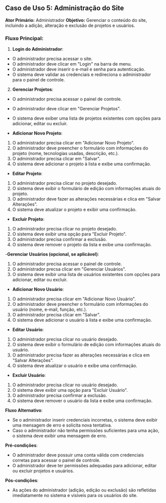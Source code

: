 ## Caso de Uso 5: Administração do Site
**Ator Primário:** Administrador
**Objetivo:** Gerenciar o conteúdo do site, incluindo a adição, alteração e exclusão de projetos e usuários.

### Fluxo Principal:
1. **Login do Administrador**:
- O administrador precisa acessar o site.
- O administrador deve clicar em "Login" na barra de menu.
- O administrador deve inserir o e-mail e senha para autenticação.
- O sistema deve validar as credenciais e redireciona o administrador para o painel de controle.

2. **Gerenciar Projetos**:
- O administrador precisa acessar o painel de controle.
- O administrador deve clicar em "Gerenciar Projetos".
- O sistema deve exiber uma lista de projetos existentes com opções para adicionar, editar ou excluir.

- **Adicionar Novo Projeto**:
1. O administrador precisa clicar em "Adicionar Novo Projeto".
2. O administrador deve preencher o formulário com informações do projeto (nome, tecnologias usadas, descrição, etc.).
3. O administrador precisa clicar em "Salvar".
4. O sistema deve adicionar o projeto à lista e exibe uma confirmação.

- **Editar Projeto**:
1. O administrador precisa clicar no projeto desejado.
2. O sistema deve exibir o formulário de edição com informações atuais do projeto.
3. O administrador deve fazer as alterações necessárias e clica em "Salvar Alterações".
4. O sistema deve atualizar o projeto e exibir uma confirmação.

- **Excluir Projeto**:
1. O administrador precisa clicar no projeto desejado.
2. O sistema deve exibir uma opção para "Excluir Projeto".
3. O administrador precisa confirmar a exclusão.
4. O sistema deve remover o projeto da lista e exibe uma confirmação.

-**Gerenciar Usuários (opcional, se aplicável)**:
1. O administrador precisa acessar o painel de controle.
2. O administrador precsa clicar em "Gerenciar Usuários".
3. O sistema deve exibir uma lista de usuários existentes com opções para adicionar, editar ou excluir.

- **Adicionar Novo Usuário**:
1. O administrador precisa clicar em "Adicionar Novo Usuário".
2. O administrador deve preencher o formulário com informações do usuário (nome, e-mail, função, etc.).
3. O administrador precisa clicar em "Salvar".
4. O sistema deve adicionar o usuário à lista e exibe uma confirmação.

- **Editar Usuário**:
1. O administrador precisa clicar no usuário desejado.
2. O sistema deve exibir o formulário de edição com informações atuais do usuário.
3. O administrador precisa fazer as alterações necessárias e clica em "Salvar Alterações".
4. O sistema deve atualizar o usuário e exibe uma confirmação.

- **Excluir Usuário**:
1. O administrador precisa clicar no usuário desejado.
2. O sistema deve exibir uma opção para "Excluir Usuário".
3. O administrador precisa confirmar a exclusão.
4. O sistema deve remover o usuário da lista e exibe uma confirmação.

**Fluxo Alternativo**:
- Se o administrador inserir credenciais incorretas, o sistema deve exibir uma mensagem de erro e solicita nova tentativa.
- Caso o administrador não tenha permissões suficientes para uma ação, o sistema deve exibir uma mensagem de erro.

**Pré-condições**:
- O administrador deve possuir uma conta válida com credenciais corretas para acessar o painel de controle.
- O administrador deve ter permissões adequadas para adicionar, editar ou excluir projetos e usuários.

**Pós-condições**:
- As ações do administrador (adição, edição ou exclusão) são refletidas imediatamente no sistema e visíveis para os usuários do site.
